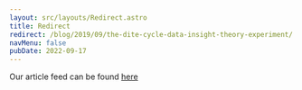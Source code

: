 ```yaml
---
layout: src/layouts/Redirect.astro
title: Redirect
redirect: /blog/2019/09/the-dite-cycle-data-insight-theory-experiment/
navMenu: false
pubDate: 2022-09-17
---
```

<div>
Our article feed can be found <a href="/blog/2019/09/the-dite-cycle-data-insight-theory-experiment/">here</a>
</div>
